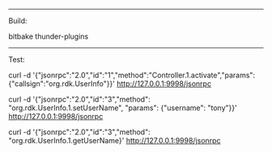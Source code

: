-----------------
Build:

bitbake thunder-plugins

-----------------
Test:

curl -d '{"jsonrpc":"2.0","id":"1","method":"Controller.1.activate","params":{"callsign":"org.rdk.UserInfo"}}' http://127.0.0.1:9998/jsonrpc

curl -d '{"jsonrpc":"2.0","id":"3","method": "org.rdk.UserInfo.1.setUserName", "params": {"username": "tony"}}' http://127.0.0.1:9998/jsonrpc

curl -d '{"jsonrpc":"2.0","id":"3","method": "org.rdk.UserInfo.1.getUserName}' http://127.0.0.1:9998/jsonrpc

